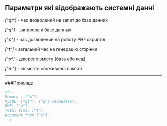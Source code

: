 ## Параметри які відображають системні данні

*[^qt^]* - час дозволений на запит до бази данних

*[^q^]* - запросов к базе данных

*[^p^]* - час дозволений на роботу PHP скриптів

*[^t^]* - загальний час на генерацію сторінки

*[^s^]* - джерело вмісту (база або кеш)

*[^m^]* - кількість споживаної пам'яті 

***

###Приклад: 

````html
<!--  	
Memory : [^m^], 
MySQL: [^qt^], [^q^] request(s), 
PHP: [^p^], 
Total time: [^t^], 
Document from [^s^]. 
-->
````
